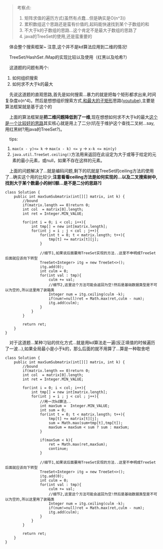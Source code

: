 > 考察点:
>1. 矩阵求值的遍历方式(虽然有点蠢...但是确实是O(n^3))
>2. 累积数组这个思路还是蛮有价值的,起码能快速找到某个子数组的和
>3. 不大于k的子数组的思路...这个肯定不是最大子数组的思路了
>4. java的TreeSet的使用,还是蛮重要的

&emsp;体会整个搜索框架~ 注意,这个并不是kd算法应用到二维的情况!

&emsp;TreeSet/HashSet /Map的实现比较以及使用（红黑以及哈希?）

&emsp;这道题的问题有两个:
1. 如何组织搜索
2. 如何求不大于k的最大

&emsp;先说这道题的直观思路,首先是如何搜索...暴力的就是把每个矩形都求出来,时间复杂度o(n^4)。然后是想想组织搜索方式,[和最大的子矩形](http://www.geeksforgeeks.org/dynamic-programming-set-27-max-sum-rectangle-in-a-2d-matrix/)思路([youtube](https://www.youtube.com/watch?v=yCQN096CwWM)),主要是算法框架就是基于这个的

&emsp;上面的算法框架是**把二维问题降低到了一维**,现在想想如何求不大于k的最大[这个是一个比较好的思路](https://www.quora.com/Given-an-array-of-integers-A-and-an-integer-k-find-a-subarray-that-contains-the-largest-sum-subject-to-a-constraint-that-the-sum-is-less-than-k/answer/Raziman-T-V?srid=u0ih2)其实核心就是用上了二分(坑在于维护这个查找二叉树...say,用红黑树?用java的TreeSet?)。

&emsp;tips:
1. `max(x - y)<= k`  ->  `max(x - k) <= y` -> `x-k <= min(y)` 
2. `java.util.TreeSet.ceiling()`方法用来返回在此设定为大于或等于给定的元素的最小元素，或null，如果不存在这样的元素。


&emsp;上面的问题解决了...就是编码问题,剩下的坑就是TreeSet的ceiling方法的使用了...确实这个用的比较少,**注意看看ceiling方法是如何实现的...以及二叉搜索树中,找到大于某个数最小的树![额...是不是二分的思路?]**

```
class Solution {
    public int maxSumSubmatrix(int[][] matrix, int k) {
        //bound
        if(matrix.length == 0)return 0;
        int col  = matrix[0].length;
        int ret = Integer.MIN_VALUE;
        
        for(int i = 0; i < col; i++){
            int tmp[] = new int[matrix.length];
            for(int j = i ; j < col ; j++){
                for(int t = 0; t < matrix.length; t++){
                    tmp[t] += matrix[t][j];                
                }
                
                //细节1,如果说后面要用TreeSet实现的方法..这里不申明成TreeSet后面就应该向下转型
                TreeSet<Integer> itg = new TreeSet<>();
                itg.add(0);
                int culm = 0;
                for(int val : tmp){
                    culm += val;
                    //细节2,这里这个方法可能会返回为空!然后是基础数据类型是不可以为空的,所以这里用了装箱类
                    Integer num = itg.ceiling(culm -k);
                    if(num!=null)ret = Math.max(ret,culm - num);
                    itg.add(culm);
                }
            }
        }
        
        return ret;
    }
}
```
&emsp;对于这道题...某种刁钻的优化方式...就是用kd算法走一遍(反正填值的时候遍历了一波...),如果全局最小是小于k的，那么后面的就不用算了...算是一种取舍吧
```
class Solution {
    public int maxSumSubmatrix(int[][] matrix, int k) {
        //bound
        if(matrix.length == 0)return 0;
        int col  = matrix[0].length;
        int ret = Integer.MIN_VALUE;
        
        for(int i = 0; i < col; i++){
            int tmp[] = new int[matrix.length];
            for(int j = i ; j < col ; j++){
                //用一次kd算法..
                int maxSum =  Integer.MIN_VALUE;              
                int sum = 0;
                for(int t = 0; t < matrix.length; t++){
                    tmp[t] += matrix[t][j];                
                    sum = Math.max(sum+tmp[t],tmp[t]);
                    maxSum = maxSum < sum ? sum : maxSum;
                }
                
                if(maxSum < k){
                    ret = Math.max(ret,maxSum);
                    continue;
                }
                
                //细节1,如果说后面要用TreeSet实现的方法..这里不申明成TreeSet后面就应该向下转型
                TreeSet<Integer> itg = new TreeSet<>();
                itg.add(0);
                int culm = 0;
                for(int val : tmp){
                    culm += val;
                    //细节2,这里这个方法可能会返回为空!然后是基础数据类型是不可以为空的,所以这里用了装箱类
                    Integer num = itg.ceiling(culm -k);
                    if(num!=null)ret = Math.max(ret,culm - num);
                    itg.add(culm);
                }
            }
        }
        
        return ret;
    }
}
```
